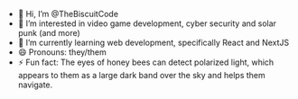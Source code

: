 - 👋 Hi, I’m @TheBiscuitCode
- 👀 I’m interested in video game development, cyber security and solar punk (and more)
- 🌱 I’m currently learning web development, specifically React and NextJS
- 😄 Pronouns: they/them
- ⚡ Fun fact: The eyes of honey bees can detect polarized light, which appears to them as a large dark band over the sky and helps them navigate.

<!---
TheBiscuitCode/TheBiscuitCode is a ✨ special ✨ repository because its `README.md` (this file) appears on your GitHub profile.
You can click the Preview link to take a look at your changes.
--->

